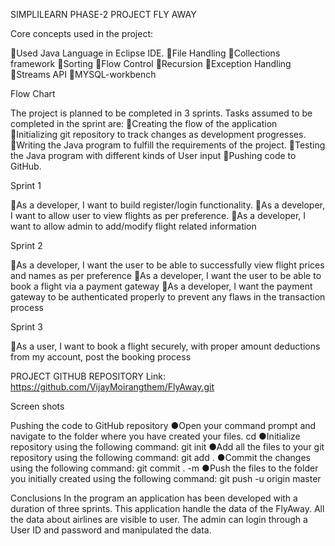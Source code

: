 SIMPLILEARN PHASE-2 PROJECT
FLY AWAY

Core concepts used in the project:

Used Java Language in Eclipse IDE.
File Handling
Collections framework
Sorting
Flow Control
Recursion
Exception Handling
Streams API 
MYSQL-workbench


Flow Chart







The project is planned to be completed in 3 sprints. Tasks assumed to be completed in the sprint are:
Creating the flow of the application
Initializing git repository to track changes as development progresses.
Writing the Java program to fulfill the requirements of the project.
Testing the Java program with different kinds of User input
Pushing code to GitHub.




Sprint 1 

As a developer, I want to build register/login functionality.
As a developer, I want to allow user to view flights as per preference.
As a developer, I want to allow admin to add/modify flight related information

Sprint 2 

As a developer, I want the user to be able to successfully view flight prices and names as per preference
As a developer, I want the user to be able to book a flight via a payment gateway
As a developer, I want the payment gateway to be authenticated properly to prevent any flaws in the transaction process

Sprint 3 

As a user, I want to book a flight  securely, with proper amount deductions from  my account, post the booking process


PROJECT GITHUB REPOSITORY
Link: https://github.com/VijayMoirangthem/FlyAway.git

Screen shots







Pushing the code to GitHub repository
●Open your command prompt and navigate to the folder where you have created your files.
cd <folder path>
●Initialize repository using the following command:
git init
●Add all the files to your git repository using the following command:
git add .
●Commit the changes using the following command:
git commit .  -m  <commit message>
●Push the files to the folder you initially created using the following command:
git push -u origin master

Conclusions
In the program an application has been developed with a duration of three sprints. This application  handle the data of the FlyAway. All the data about airlines are visible to user. The admin can login through a User ID and password and manipulated the data.

